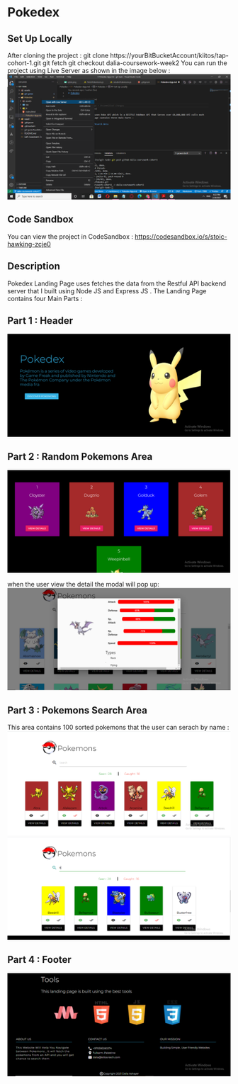 # Pokedex

## Set Up Locally

After cloning the project :
git clone https://yourBitBucketAccount/kiitos/tap-cohort-1.git
git fetch
git checkout dalia-coursework-week2
You can run the project using Live Server as shown in the image below :
![Set Up](./assets/setup.png)

## Code Sandbox

You can view the project in CodeSandbox :
https://codesandbox.io/s/stoic-hawking-zcje0

## Description

Pokedex Landing Page uses fetches the data from the Restful API backend server that I built using Node JS and Express JS . The Landing Page contains four Main Parts :

## Part 1 : Header

![Header](./assets/header.PNG)

## Part 2 : Random Pokemons Area

![Random Pokemons](./assets/random.PNG)

when the user view the detail the modal will pop up:
![Pop Up](./assets/popup.PNG)

## Part 3 : Pokemons Search Area

This area contains 100 sorted pokemons that the user can serach by name :
![Search Area](./assets/search.PNG)
![Search Area](./assets/search2.PNG)

## Part 4 : Footer

![Footer Area](./assets/footer.PNG)
